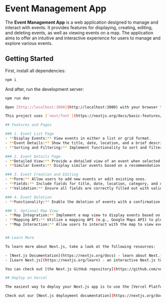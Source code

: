 # Event Management App

The **Event Management App** is a web application designed to manage and interact with events. It provides features for displaying, creating, editing, and deleting events, as well as viewing events on a map. The application aims to offer an intuitive and interactive experience for users to manage and explore various events.

## Getting Started

First, install all dependencies: 

```bash
npm i
```

And after, run the development server:

```bash
npm run dev

Open [http://localhost:3000](http://localhost:3000) with your browser to see the result. If you run your local server application at [http://localhost:3000](http://localhost:3000), the application will automatically run at [http://localhost:3001](http://localhost:3001)

This project uses [`next/font`](https://nextjs.org/docs/basic-features/font-optimization) to automatically optimize and load Inter, a custom Google Font.

## Features and Pages

### 1. Event List Page
- **Display Events:** View events in either a list or grid format.
- **Event Details:** Show the title, date, location, and a brief description for each event.
- **Sorting and Filtering:** Implement functionality to sort and filter events (e.g., by date, category).

### 2. Event Details Page
- **Detailed View:** Provide a detailed view of an event when selected.
- **Similar Events:** Display similar events based on a recommendation algorithm.

### 3. Event Creation and Editing
- **Form:** Allow users to add new events or edit existing ones.
- **Fields:** Include fields for title, date, location, category, and description.
- **Validation:** Ensure all fields are correctly filled out with validation.

### 4. Event Deletion
- **Functionality:** Enable the deletion of events with a confirmation prompt.

### 5. Optional Map View
- **Map Integration:** Implement a map view to display events based on their locations.
- **Mapping API:** Utilize a mapping API (e.g., Google Maps API) to plot event locations.
- **Map Interaction:** Allow users to interact with the map to view event details.


## Learn More

To learn more about Next.js, take a look at the following resources:

- [Next.js Documentation](https://nextjs.org/docs) - learn about Next.js features and API.
- [Learn Next.js](https://nextjs.org/learn) - an interactive Next.js tutorial.

You can check out [the Next.js GitHub repository](https://github.com/vercel/next.js/) - your feedback and contributions are welcome!

## Deploy on Vercel

The easiest way to deploy your Next.js app is to use the [Vercel Platform](https://vercel.com/new?utm_medium=default-template&filter=next.js&utm_source=create-next-app&utm_campaign=create-next-app-readme) from the creators of Next.js.

Check out our [Next.js deployment documentation](https://nextjs.org/docs/deployment) for more details.
